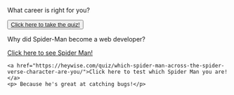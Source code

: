 <!-- -->
<div>
    <p>What career is right for you?<p>
<button><a href="https://www.princetonreview.com/quiz/career-quiz">Click here to take the quiz!</a></button>


<div>
    <p> Why did Spider-Man become a web developer?</p>
    <a href="https://www.marvel.com/characters/spider-man-peter-parker">Click here to see Spider Man!</a><br>

    <a href="https://heywise.com/quiz/which-spider-man-across-the-spider-verse-character-are-you/">Click here to test which Spider Man you are!</a>
    <p> Because he's great at catching bugs!</p>
</div>